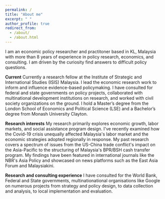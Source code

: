 ```yaml
---
permalink: /
title: "About me"
excerpt: " "
author_profile: true
redirect_from: 
  - /about/
  - /about.html
---
```


I am an economic policy researcher and practitoner based in KL, Malaysia with more than 8 years of experience in policy research, economics, and consulting. I am driven by the curiosity find answers to difficult policy questions.

**Current**
Currently a research fellow at the Institute of Strategic and International Studies (ISIS) Malaysia. I lead the economic research work to inform and influence evidence-based policymaking. I have consulted for federal and state governments on policy projects, collaborated with multinational development institutions on research, and worked with civil society organizations on the ground. I hold a Master’s degree from the London School of Economics and Political Science (LSE) and a Bachelor’s degree from Monash University Clayton. 

**Research interests**
My research primarily explores economic growth, labor markets, and social assistance program design. I've recently examined how the Covid-19 crisis unequally affected Malaysia's labor market and the economic strategies adopted regionally in response. My past research covers a spectrum of issues from the US-China trade conflict's impact on the Asia-Pacific to the structuring of Malaysia's BPR/BSH cash transfer program. My findings have been featured in international journals like the NBR's Asia Policy and showcased on news platforms such as the East Asia Forum and Malaysiakini.

**Research and consulting experience**
I have consulted for the World Bank, Federal and State governments, multinationational organisations like Google on numerous projects from strategy and policy design, to data collection and analysis, to local implementation and evaluation. 
